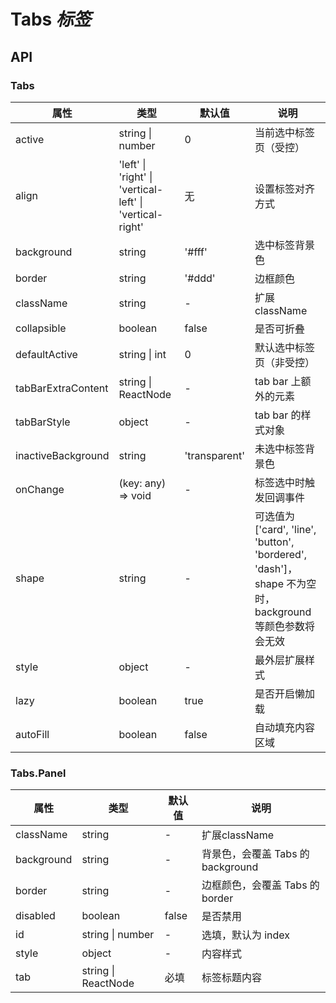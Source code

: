 # Tabs *标签*

<example />

## API

### Tabs

| 属性 | 类型 | 默认值 | 说明 |
| --- | --- | --- | --- |
| active | string \| number | 0 | 当前选中标签页（受控） |
| align | 'left' \| 'right' \| 'vertical-left' \| 'vertical-right' | 无 | 设置标签对齐方式 |
| background | string | '#fff' | 选中标签背景色 |
| border | string | '#ddd' | 边框颜色 |
| className | string | - | 扩展className |
| collapsible | boolean | false | 是否可折叠 |
| defaultActive | string \| int | 0 | 默认选中标签页（非受控） |
| tabBarExtraContent | string \| ReactNode | - | tab bar 上额外的元素 | 
| tabBarStyle | object | - | tab bar 的样式对象 |
| inactiveBackground | string | 'transparent' | 未选中标签背景色 |
| onChange | (key: any) => void  | - | 标签选中时触发回调事件 |
| shape | string | - | 可选值为 \['card', 'line', 'button', 'bordered', 'dash'\]，shape 不为空时，background 等颜色参数将会无效 |
| style | object | - | 最外层扩展样式 |
| lazy | boolean | true | 是否开启懒加载 |
| autoFill | boolean | false | 自动填充内容区域 |

### Tabs.Panel

| 属性 | 类型 | 默认值 | 说明 |
| --- | --- | --- | --- |
| className | string | - | 扩展className |
| background | string | - | 背景色，会覆盖 Tabs 的background |
| border | string | - | 边框颜色，会覆盖 Tabs 的border |
| disabled | boolean | false | 是否禁用 |
| id | string \| number | - | 选填，默认为 index |
| style | object | - | 内容样式 |
| tab | string \| ReactNode | 必填 | 标签标题内容 |
